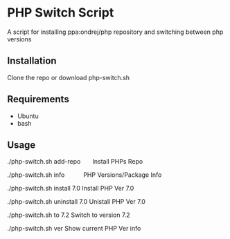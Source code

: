 PHP Switch Script
================================================

A script for installing ppa:ondrej/php repository and switching between php versions 

## Installation

Clone the repo or download php-switch.sh

## Requirements

* Ubuntu
* bash

## Usage

  ./php-switch.sh add-repo        Install PHPs Repo
  
  ./php-switch.sh info            PHP Versions/Package Info
  
  ./php-switch.sh install 7.0     Install PHP Ver 7.0
  
  ./php-switch.sh uninstall 7.0   Unistall PHP Ver 7.0
  
  ./php-switch.sh to 7.2          Switch to version 7.2
  
  ./php-switch.sh ver             Show current PHP Ver info
  
  
